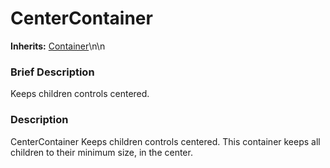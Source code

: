 #  CenterContainer  
**Inherits:** [Container](class_container)\\n\\n
###  Brief Description  
Keeps children controls centered.

###  Description  
CenterContainer Keeps children controls centered. This container keeps all children to their minimum size, in the center.
